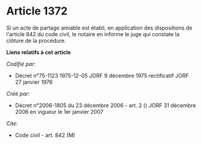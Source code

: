 # Article 1372

Si un acte de partage amiable est établi, en application des dispositions de l'article 842 du code civil, le notaire en
informe le juge qui constate la clôture de la procédure.

**Liens relatifs à cet article**

_Codifié par_:

  - Décret n°75-1123 1975-12-05 JORF 9 décembre 1975 rectificatif JORF 27 janvier 1976

_Créé par_:

  - Décret n°2006-1805 du 23 décembre 2006 - art. 2 () JORF 31 décembre 2006 en vigueur le 1er janvier 2007

_Cite_:

  - Code civil - art. 842 (M)
